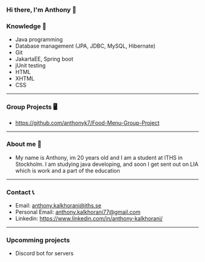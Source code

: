 ### Hi there, I'm Anthony 👋


### Knowledge 🧠 
- Java programming
- Database management (JPA, JDBC, MySQL, Hibernate)
- Git
- JakartaEE, Spring boot
- jUnit testing
- HTML
- XHTML
- CSS
------------------------------------------------------------------------------------------------------------------------------------
### Group Projects 🖥️
- https://github.com/anthonyk7/Food-Menu-Group-Project
 ------------------------------------------------------------------------------------------------------------------------------------
### About me 🤙
- My name is Anthony, im 20 years old and I am a student at ITHS in Stockholm. I am studying java developing, and soon I get sent out on LIA which is work and a part of the education
 ------------------------------------------------------------------------------------------------------------------------------------
### Contact 📞
- Email: anthony.kalkhorani@iths.se
- Personal Email: anthony.kalkhorani77@gmail.com
- Linkedin: https://www.linkedin.com/in/anthony-kalkhorani/
 ------------------------------------------------------------------------------------------------------------------------------------
### Upcomming projects
- Discord bot for servers
